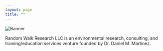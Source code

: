 ```yaml
---
layout: page
title: ""
---
```

![Banner](assets/rwr_FULL8.png)

Random Walk Research LLC is an environmental research, consulting, and training/education services venture founded by Dr. Daniel M. Martínez. 
